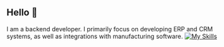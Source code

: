 ## Hello 👋

<!--
**MurzinDmitrii/MurzinDmitrii** is a ✨ _special_ ✨ repository because its `README.md` (this file) appears on your GitHub profile.

Here are some ideas to get you started:

- 🔭 I’m currently working on ...
- 🌱 I’m currently learning ...
- 👯 I’m looking to collaborate on ...
- 🤔 I’m looking for help with ...
- 💬 Ask me about ...
- 📫 How to reach me: ...
- 😄 Pronouns: ...
- ⚡ Fun fact: ...
-->

I am a backend developer. I primarily focus on developing ERP and CRM systems, as well as integrations with manufacturing software.
[![My Skills](https://skillicons.dev/icons?i=js,html,css,wasm)](https://skillicons.dev)
